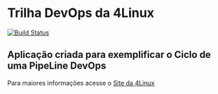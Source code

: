 # Trilha DevOps da 4Linux

<!-- Altere a Flag abaixo com sua URL do Travis -->
[![Build Status](https://travis-ci.org/BCavalero/DevOpsLab-HelloWorld.svg?branch=master)](https://travis-ci.org/BCavalero/DevOpsLab-HelloWorld)

## Aplicação criada para exemplificar o Ciclo de uma PipeLine DevOps


Para maiores informações acesse o [Site da 4Linux](https://www.4linux.com.br/cursos/devops)
